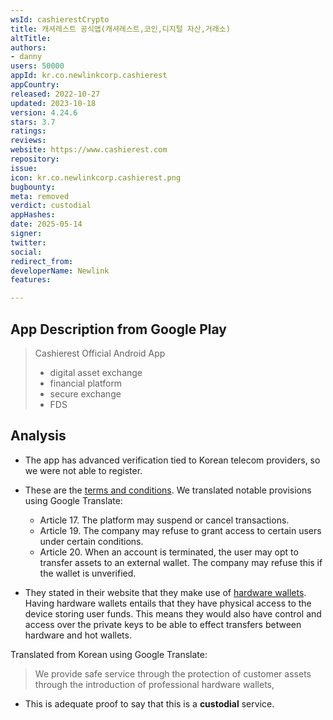 ```yaml
---
wsId: cashierestCrypto
title: 캐셔레스트 공식앱(캐셔레스트,코인,디지털 자산,거래소)
altTitle: 
authors:
- danny
users: 50000
appId: kr.co.newlinkcorp.cashierest
appCountry: 
released: 2022-10-27
updated: 2023-10-18
version: 4.24.6
stars: 3.7
ratings: 
reviews: 
website: https://www.cashierest.com
repository: 
issue: 
icon: kr.co.newlinkcorp.cashierest.png
bugbounty: 
meta: removed
verdict: custodial
appHashes: 
date: 2025-05-14
signer: 
twitter: 
social: 
redirect_from: 
developerName: Newlink
features: 

---
```


## App Description from Google Play

> Cashierest Official Android App
> - digital asset exchange
> - financial platform
> - secure exchange
> - FDS

## Analysis 

- The app has advanced verification tied to Korean telecom providers, so we were not able to register.

- These are the [terms and conditions](https://www.cashierest.com/en/signup/terms). We translated notable provisions using Google Translate:
    - Article 17. The platform may suspend or cancel transactions.
    - Article 19. The company may refuse to grant access to certain users under certain conditions.
    - Article 20. When an account is terminated, the user may opt to transfer assets to an external wallet. The company may refuse this if the wallet is unverified.
- They stated in their website that they make use of [hardware wallets](https://www.cashierest.com/company/about).  Having hardware wallets entails that they have physical access to the device storing user funds. This means they would also have control and access over the private keys to be able to effect transfers between hardware and hot wallets. 

Translated from Korean using Google Translate:

> We provide safe service through the protection of customer assets through the introduction of professional hardware wallets,

- This is adequate proof to say that this is a **custodial** service.
